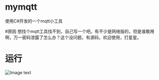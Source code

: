 # mymqtt
使用C#开发的一个mqtt小工具

#原因
  想找个mqtt工具找不到，自己写一个吧。有不少是网络版的，但是谁敢用啊，万一密码泄露了怎么办？这个没问题，有源码，欢迎使用，打星星。
# 运行
![Image text](https://github.com/wuxh123/mymqtt/tree/master/img/screen.png)
